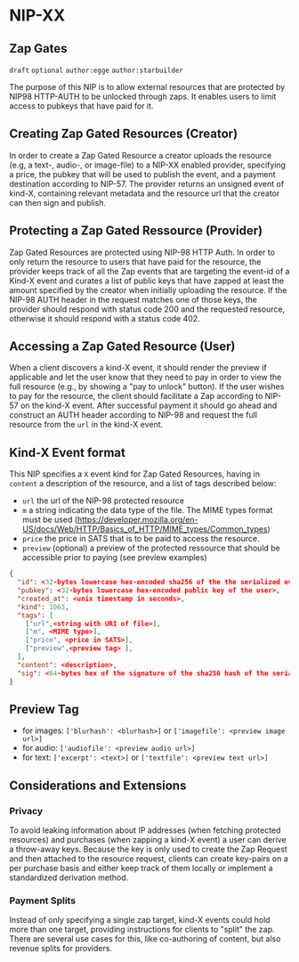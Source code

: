 NIP-XX
======

Zap Gates
----------

`draft` `optional` `author:egge` `author:starbuilder`

The purpose of this NIP is to allow external resources that are protected by NIP98 HTTP-AUTH to be unlocked through zaps. It enables users to limit access to pubkeys that have paid for it.

## Creating Zap Gated Resources (Creator)

In order to create a Zap Gated Resource a creator uploads the resource (e.g, a text-, audio-, or image-file) to a NIP-XX enabled provider, specifying a price, the pubkey that will be used to publish the event, and a payment destination according to NIP-57. The provider returns an unsigned event of kind-X, containing relevant metadata and the resource url that the creator can then sign and publish.

## Protecting a Zap Gated Ressource (Provider)

Zap Gated Resources are protected using NIP-98 HTTP Auth.
In order to only return the resource to users that have paid for the resource, the provider keeps track of all the Zap events that are targeting the event-id of a Kind-X event and curates a list of public keys that have zapped at least the amount specified by the creator when initially uploading the resource. If the NIP-98 AUTH header in the request matches one of those keys, the provider should respond with status code 200 and the requested resource, otherwise it should respond with a status code 402.

## Accessing a Zap Gated Resource (User)

When a client discovers a kind-X event, it should render the preview if applicable and let the user know that they need to pay in order to view the full resource (e.g., by showing a "pay to unlock" button). If the user wishes to pay for the resource, the client should facilitate a Zap according to NIP-57 on the kind-X event. After successful payment it should go ahead and construct an AUTH header according to NIP-98 and request the full resource from the `url` in the kind-X event.

## Kind-X Event format

This NIP specifies a `X` event kind for Zap Gated Resources, having in `content` a description of the resource, and a list of tags described below:

* `url` the url of the NIP-98 protected resource
* `m` a string indicating the data type of the file. The MIME types format must be used (https://developer.mozilla.org/en-US/docs/Web/HTTP/Basics_of_HTTP/MIME_types/Common_types)
* `price`  the price in SATS that is to be paid to access the resource.
* `preview` (optional) a preview of the protected ressource that should be accessible prior to paying (see preview examples)

```json
{
  "id": <32-bytes lowercase hex-encoded sha256 of the the serialized event data>,
  "pubkey": <32-bytes lowercase hex-encoded public key of the user>,
  "created_at": <unix timestamp in seconds>,
  "kind": 1063,
  "tags": [
    ["url",<string with URI of file>],
    ["m", <MIME type>],
    ["price", <price in SATS>],
    ["preview",<preview tag> ],
  ],
  "content": <description>,
  "sig": <64-bytes hex of the signature of the sha256 hash of the serialized event data, which is the same as the "id" field>
}
```

## Preview Tag
* for images: `['blurhash': <blurhash>]` or `['imagefile': <preview image url>]`
* for audio: `['audiofile': <preview audio url>]`
* for text: `['excerpt': <text>]` or `['textfile': <preview text url>]`

## Considerations and Extensions

### Privacy

To avoid leaking information about IP addresses (when fetching protected resources) and purchases (when zapping a kind-X event) a user can derive a throw-away keys. Because the key is only used to create the Zap Request and then attached to the resource request, clients can create key-pairs on a per purchase basis and either keep track of them locally or implement a standardized derivation method.

### Payment Splits

Instead of only specifying a single zap target, kind-X events could hold more than one target, providing instructions for clients to "split" the zap. There are several use cases for this, like co-authoring of content, but also revenue splits for providers.